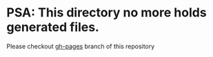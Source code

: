 # PSA: This directory no more holds generated files.

Please checkout [gh-pages](https://github.com/butuzov/gobyexample/tree/gh-pages) branch of this repository